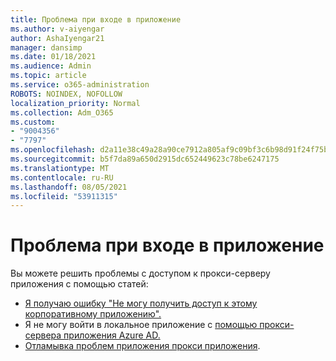 ```yaml
---
title: Проблема при входе в приложение
ms.author: v-aiyengar
author: AshaIyengar21
manager: dansimp
ms.date: 01/18/2021
ms.audience: Admin
ms.topic: article
ms.service: o365-administration
ROBOTS: NOINDEX, NOFOLLOW
localization_priority: Normal
ms.collection: Adm_O365
ms.custom:
- "9004356"
- "7797"
ms.openlocfilehash: d2a11e38c49a28a90ce7912a805af9c09bf3c6b98d91f24f75bdb32192bcfa69
ms.sourcegitcommit: b5f7da89a650d2915dc652449623c78be6247175
ms.translationtype: MT
ms.contentlocale: ru-RU
ms.lasthandoff: 08/05/2021
ms.locfileid: "53911315"
---
```

# <a name="problem-when-signing-in-to-my-application"></a>Проблема при входе в приложение

Вы можете решить проблемы с доступом к прокси-серверу приложения с помощью статей:

- [Я получаю ошибку "Не могу получить доступ к этому корпоративному приложению".](https://docs.microsoft.com/azure/active-directory/application-proxy-sign-in-bad-gateway-timeout-error/?WT.mc_id=UI_AAD_Enterprise_Apps_Support_L2_Overview)
- Я не могу войти в локальное приложение с [помощью прокси-сервера приложения Azure AD.](https://docs.microsoft.com/azure/active-directory/application-sign-in-problem-on-premises-application-proxy/?WT.mc_id=UI_AAD_Apps_Sign_In_Support_L2_Proxy)
- [Отламывка проблем приложения прокси приложения](https://docs.microsoft.com/azure/active-directory/manage-apps/application-proxy-debug-apps).
